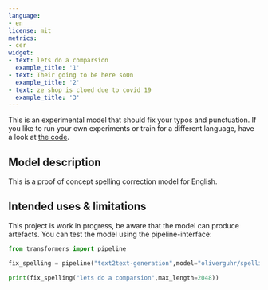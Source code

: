 ```yaml
---
language:
- en
license: mit
metrics:
- cer
widget:
- text: lets do a comparsion
  example_title: '1'
- text: Their going to be here so0n
  example_title: '2'
- text: ze shop is cloed due to covid 19
  example_title: '3'
---
```


This is an experimental model that should fix your typos and punctuation.
If you like to run your own experiments or train for a different language, have a look at [the code](https://github.com/oliverguhr/spelling).


## Model description

This is a proof of concept spelling correction model for English.

## Intended uses & limitations

This project is work in progress, be aware that the model can produce artefacts. 
You can test the model using the pipeline-interface:

```python
from transformers import pipeline

fix_spelling = pipeline("text2text-generation",model="oliverguhr/spelling-correction-english-base")

print(fix_spelling("lets do a comparsion",max_length=2048))
```
